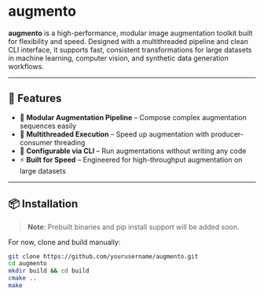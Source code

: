 # augmento

**augmento** is a high-performance, modular image augmentation toolkit built for flexibility and speed. Designed with a multithreaded pipeline and clean CLI interface, it supports fast, consistent transformations for large datasets in machine learning, computer vision, and synthetic data generation workflows.

---

## 🚀 Features

- 🔁 **Modular Augmentation Pipeline** – Compose complex augmentation sequences easily
- 🧵 **Multithreaded Execution** – Speed up augmentation with producer-consumer threading
- 🔧 **Configurable via CLI** – Run augmentations without writing any code
- ⚡ **Built for Speed** – Engineered for high-throughput augmentation on large datasets

---

## 📦 Installation

> **Note**: Prebuilt binaries and pip install support will be added soon.

For now, clone and build manually:

```bash
git clone https://github.com/yourusername/augmento.git
cd augmento
mkdir build && cd build
cmake ..
make
